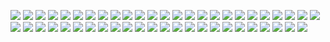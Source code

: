 [![](amarok_astronaut.png)](https://github.com/ivop/rc-archive/raw/master/amarok/amarok_astronaut.xex)
[![](amarok_aventador.png)](https://github.com/ivop/rc-archive/raw/master/amarok/amarok_aventador.xex)
[![](amarok_balloon.png)](https://github.com/ivop/rc-archive/raw/master/amarok/amarok_balloon.xex)
[![](amarok_butterfly.png)](https://github.com/ivop/rc-archive/raw/master/amarok/amarok_butterfly.xex)
[![](amarok_cable_car.png)](https://github.com/ivop/rc-archive/raw/master/amarok/amarok_cable_car.xex)
[![](amarok_cassette.png)](https://github.com/ivop/rc-archive/raw/master/amarok/amarok_cassette.xex)
[![](amarok_clock_mechanism.png)](https://github.com/ivop/rc-archive/raw/master/amarok/amarok_clock_mechanism.xex)
[![](amarok_coins.png)](https://github.com/ivop/rc-archive/raw/master/amarok/amarok_coins.xex)
[![](amarok_crying_eye.png)](https://github.com/ivop/rc-archive/raw/master/amarok/amarok_crying_eye.xex)
[![](amarok_eiffel_tower.png)](https://github.com/ivop/rc-archive/raw/master/amarok/amarok_eiffel_tower.xex)
[![](amarok_einstein.png)](https://github.com/ivop/rc-archive/raw/master/amarok/amarok_einstein.xex)
[![](amarok_fox.png)](https://github.com/ivop/rc-archive/raw/master/amarok/amarok_fox.xex)
[![](amarok_frog.png)](https://github.com/ivop/rc-archive/raw/master/amarok/amarok_frog.xex)
[![](amarok_girl_pearl.png)](https://github.com/ivop/rc-archive/raw/master/amarok/amarok_girl_pearl.xex)
[![](amarok_girl.png)](https://github.com/ivop/rc-archive/raw/master/amarok/amarok_girl.xex)
[![](amarok_gorilla.png)](https://github.com/ivop/rc-archive/raw/master/amarok/amarok_gorilla.xex)
[![](amarok_house.png)](https://github.com/ivop/rc-archive/raw/master/amarok/amarok_house.xex)
[![](amarok_hummingbird.png)](https://github.com/ivop/rc-archive/raw/master/amarok/amarok_hummingbird.xex)
[![](amarok_impala_rear.png)](https://github.com/ivop/rc-archive/raw/master/amarok/amarok_impala_rear.xex)
[![](amarok_jaguar.png)](https://github.com/ivop/rc-archive/raw/master/amarok/amarok_jaguar.xex)
[![](amarok_kyoto.png)](https://github.com/ivop/rc-archive/raw/master/amarok/amarok_kyoto.xex)
[![](amarok-lake.png)](https://github.com/ivop/rc-archive/raw/master/amarok/amarok-lake.xex)
[![](amarok_lensball.png)](https://github.com/ivop/rc-archive/raw/master/amarok/amarok_lensball.xex)
[![](amarok_leonardo.png)](https://github.com/ivop/rc-archive/raw/master/amarok/amarok_leonardo.xex)
[![](amarok_lorikeets_v2.png)](https://github.com/ivop/rc-archive/raw/master/amarok/amarok_lorikeets_v2.xex)
[![](amarok_lorikeets.png)](https://github.com/ivop/rc-archive/raw/master/amarok/amarok_lorikeets.xex)
[![](amarok_mustang.png)](https://github.com/ivop/rc-archive/raw/master/amarok/amarok_mustang.xex)
[![](amarok_nature.png)](https://github.com/ivop/rc-archive/raw/master/amarok/amarok_nature.xex)
[![](amarok_oberhofen.png)](https://github.com/ivop/rc-archive/raw/master/amarok/amarok_oberhofen.xex)
[![](amarok_orloj.png)](https://github.com/ivop/rc-archive/raw/master/amarok/amarok_orloj.xex)
[![](amarok_parrot.png)](https://github.com/ivop/rc-archive/raw/master/amarok/amarok_parrot.xex)
[![](amarok_peacock.png)](https://github.com/ivop/rc-archive/raw/master/amarok/amarok_peacock.xex)
[![](amarok_pickup.png)](https://github.com/ivop/rc-archive/raw/master/amarok/amarok_pickup.xex)
[![](amarok_po.png)](https://github.com/ivop/rc-archive/raw/master/amarok/amarok_po.xex)
[![](amarok_puppy.png)](https://github.com/ivop/rc-archive/raw/master/amarok/amarok_puppy.xex)
[![](amarok_road.png)](https://github.com/ivop/rc-archive/raw/master/amarok/amarok_road.xex)
[![](amarok_rolleicord.png)](https://github.com/ivop/rc-archive/raw/master/amarok/amarok_rolleicord.xex)
[![](amarok_skyscrapers.png)](https://github.com/ivop/rc-archive/raw/master/amarok/amarok_skyscrapers.xex)
[![](amarok_snow_globe.png)](https://github.com/ivop/rc-archive/raw/master/amarok/amarok_snow_globe.xex)
[![](amarok-steam-locomotive.png)](https://github.com/ivop/rc-archive/raw/master/amarok/amarok-steam-locomotive.xex)
[![](amarok_strasbourg.png)](https://github.com/ivop/rc-archive/raw/master/amarok/amarok_strasbourg.xex)
[![](amarok-tiger.png)](https://github.com/ivop/rc-archive/raw/master/amarok/amarok-tiger.xex)
[![](amarok_toucan.png)](https://github.com/ivop/rc-archive/raw/master/amarok/amarok_toucan.xex)
[![](amarok_tram_sketch.png)](https://github.com/ivop/rc-archive/raw/master/amarok/amarok_tram_sketch.xex)
[![](amarok_vangelis.png)](https://github.com/ivop/rc-archive/raw/master/amarok/amarok_vangelis.xex)
[![](amarok_venice.png)](https://github.com/ivop/rc-archive/raw/master/amarok/amarok_venice.xex)
[![](amarok_violin.png)](https://github.com/ivop/rc-archive/raw/master/amarok/amarok_violin.xex)
[![](amarok_washington.png)](https://github.com/ivop/rc-archive/raw/master/amarok/amarok_washington.xex)
[![](amarok_winter.png)](https://github.com/ivop/rc-archive/raw/master/amarok/amarok_winter.xex)
